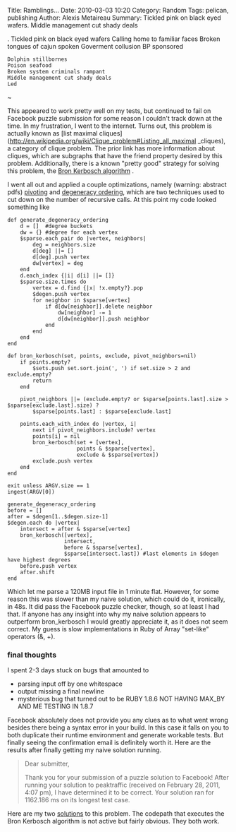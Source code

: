Title: Ramblings...
Date: 2010-03-03 10:20
Category: Random
Tags: pelican, publishing
Author: Alexis Metaireau
Summary: Tickled pink on black eyed wafers. Middle management cut shady deals

.
	Tickled pink on black eyed wafers
	Calling home to familiar faces
	Broken tongues of cajun spoken
	Goverment collusion BP sponsored

	Dolphin stillbornes
	Poison seafood
	Broken system criminals rampant
	Middle management cut shady deals
	Led 
    
~

This appeared to work pretty well on my tests, but continued to fail on 
Facebook puzzle submission for some reason I couldn't track down at the 
time. In my frustration, I went to the internet. Turns out, this problem 
is actually known as [list maximal 
cliques](http://en.wikipedia.org/wiki/Clique_problem#Listing_all_maximal 
_cliques), a category of clique problem. The prior link has more 
information about cliques, which are subgraphs that have the friend 
property desired by this problem. Additionally, there is a known "pretty 
good" strategy for solving this problem, the [Bron Kerbosch 
algorithm](http://en.wikipedia.org/wiki/Bron%E2%80%93Kerbosch_algorithm) 
. 

I went all out and applied a couple optimizations, namely (warning: 
abstract pdfs) 
[pivoting](ftp://ftp-sop.inria.fr/geometrica/fcazals/papers/ncliques.pdf) and
[degeneracy ordering](http://drops.dagstuhl.de/opus/volltexte/2011/2935/pdf/10441.EppsteinDavid.Paper.2935.pdf),
which are two techniques used to cut down on the number of recursive calls.
At this point my code looked something like

    def generate_degeneracy_ordering
        d = []  #degree buckets
        dw = {} #degree for each vertex
        $sparse.each_pair do |vertex, neighbors|
            deg = neighbors.size
            d[deg] ||= []
            d[deg].push vertex
            dw[vertex] = deg
        end
        d.each_index {|i| d[i] ||= []}
        $sparse.size.times do
            vertex = d.find {|x| !x.empty?}.pop
            $degen.push vertex
            for neighbor in $sparse[vertex]
                if d[dw[neighbor]].delete neighbor
                    dw[neighbor] -= 1
                    d[dw[neighbor]].push neighbor
                end
            end
        end
    end

    def bron_kerbosch(set, points, exclude, pivot_neighbors=nil)
        if points.empty?
            $sets.push set.sort.join(', ') if set.size > 2 and exclude.empty?
            return
        end

        pivot_neighbors ||= (exclude.empty? or $sparse[points.last].size > $sparse[exclude.last].size) ?
            $sparse[points.last] : $sparse[exclude.last]
            
        points.each_with_index do |vertex, i|
            next if pivot_neighbors.include? vertex
            points[i] = nil
            bron_kerbosch(set + [vertex],
                          points & $sparse[vertex],
                          exclude & $sparse[vertex])
            exclude.push vertex
        end
    end

    exit unless ARGV.size == 1
    ingest(ARGV[0])

    generate_degeneracy_ordering
    before = []
    after = $degen[1..$degen.size-1]
    $degen.each do |vertex|
        intersect = after & $sparse[vertex]
        bron_kerbosch([vertex],
                      intersect,
                      before & $sparse[vertex],
                      $sparse[intersect.last]) #last elements in $degen have highest degrees
        before.push vertex
        after.shift
    end

Which let me parse a 120MB input file in 1 minute flat. However, for 
some reason this was slower than my naive solution, which could do it, 
ironically, in 48s. It did pass the Facebook puzzle checker, though, so 
at least I had that. If anyone has any insight into why my naive 
solution appears to outperform bron_kerbosch I would greatly appreciate 
it, as it does not seem correct. My guess is slow implementations in 
Ruby of Array "set-like" operators (&, +).

### final thoughts

I spent 2-3 days stuck on bugs that amounted to 

* parsing input off by one whitespace
* output missing a final newline
* mysterious bug that turned out to be RUBY 1.8.6 NOT HAVING MAX_BY AND
ME TESTING IN 1.8.7

Facebook absolutely does not provide you any clues as to what went wrong 
besides there being a syntax error in your build. In this case it falls 
on you to both duplicate their runtime environment and generate workable 
tests. But finally seeing the confirmation email is definitely worth it. 
Here are the results after finally getting my naive solution running. 

>Dear submitter,
>
>Thank you for your submission of a puzzle solution to Facebook! After running your solution to peaktraffic (received on February 28, 2011, 4:07 pm), I have determined it to be correct. Your solution ran for 1162.186 ms on its longest test case.

Here are my two [solutions](https://github.com/vincentwoo/rubycode/blob/master/peaktraffic)
to this problem. The codepath that executes the Bron Kerbosch algorithm is not active but
fairly obvious. They both work.


